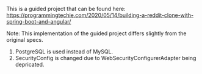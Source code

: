 This is a guided project that can be found here: https://programmingtechie.com/2020/05/14/building-a-reddit-clone-with-spring-boot-and-angular/

Note: This implementation of the guided project differs slightly from the original specs.

1. PostgreSQL is used instead of MySQL.
2. SecurityConfig is changed due to WebSecurityConfigurerAdapter being depricated.
